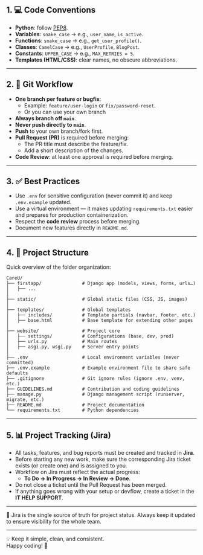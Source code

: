 ## 1. 💻 Code Conventions
- **Python**: follow [PEP8](https://peps.python.org/pep-0008/).  
- **Variables**: `snake_case` → e.g., `user_name`, `is_active`.  
- **Functions**: `snake_case` → e.g., `get_user_profile()`.  
- **Classes**: `CamelCase` → e.g., `UserProfile`, `BlogPost`.  
- **Constants**: `UPPER_CASE` → e.g., `MAX_RETRIES = 5`.  
- **Templates (HTML/CSS)**: clear names, no obscure abbreviations.  

---

## 2. 🌱 Git Workflow
- **One branch per feature or bugfix**:  
  - Example: `feature/user-login` or `fix/password-reset`.
  - Or you can use your own branch  
- **Always branch off `main`**.  
- **Never push directly to `main`**.  
- **Push** to your own branch/fork first.  
- **Pull Request (PR)** is required before merging:  
  - The PR title must describe the feature/fix.  
  - Add a short description of the changes.  
- **Code Review**: at least one approval is required before merging.  

---

## 3. ✅ Best Practices
- Use `.env` for sensitive configuration (never commit it) and keep `.env.example` updated.  
- Use a virtual environment — it makes updating `requirements.txt` easier and prepares for production containerization.  
- Respect the **code review** process before merging.  
- Document new features directly in `README.md`.  

---

## 4. 📂 Project Structure
Quick overview of the folder organization:  

```
CareU/
├── firstapp/               # Django app (models, views, forms, urls…)
│   ├── ...                 
│
├── static/                 # Global static files (CSS, JS, images)
│
├── templates/              # Global templates
│   ├── includes/           # Template partials (navbar, footer, etc.)
│   ├── base.html           # Base template for extending other pages
│
├── website/                # Project core
│   ├── settings/           # Configurations (base, dev, prod)
│   ├── urls.py             # Main routes
│   ├── asgi.py, wsgi.py    # Server entry points
│
├── .env                    # Local environment variables (never committed)
├── .env.example            # Example environment file to share safe defaults
├── .gitignore              # Git ignore rules (ignore .env, venv, etc.)
├── GUIDELINES.md           # Contribution and coding guidelines
├── manage.py               # Django management script (runserver, migrate, etc.)
├── README.md               # Project documentation
└── requirements.txt        # Python dependencies
```
---
## 5. 📊 Project Tracking (Jira)

- All tasks, features, and bug reports must be created and tracked in **Jira**.  
- Before starting any new work, make sure the corresponding Jira ticket exists (or create one) and is assigned to you.  
- Workflow on Jira must reflect the actual progress:  
  - **To Do → In Progress → In Review → Done**.  
- Do not close a ticket until the Pull Request has been merged.  
- If anything goes wrong with your setup or devflow, create a ticket in the **IT HELP SUPPORT**.  


---

📌 Jira is the single source of truth for project status. Always keep it updated to ensure visibility for the whole team.

---

💡 Keep it simple, clean, and consistent.  
Happy coding! 🚀
